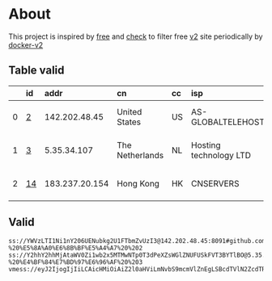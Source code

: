 
# About

This project is inspired by [free](https://github.com/freefq/free) and [check](https://github.com/yeahwu/check) to filter free [v2](https://github.com/v2fly/v2ray-core) site periodically by [docker-v2](https://hub.docker.com/r/v2ray/official)

    

## Table valid
|    | id                   | addr           | cn              | cc   | isp                    | ip            | chatgpt          |
|---:|:---------------------|:---------------|:----------------|:-----|:-----------------------|:--------------|:-----------------|
|  0 | [2](config/2.json)   | 142.202.48.45  | United States   | US   | AS-GLOBALTELEHOST      | 142.202.48.45 | Yes (Region: US) |
|  1 | [3](config/3.json)   | 5.35.34.107    | The Netherlands | NL   | Hosting technology LTD | 5.35.34.107   | Yes (Region: NL) |
|  2 | [14](config/14.json) | 183.237.20.154 | Hong Kong       | HK   | CNSERVERS              | 172.247.27.10 | Yes (Region: US) |

## Valid
```
ss://YWVzLTI1Ni1nY206UENubkg2U1FTbmZvUzI3@142.202.48.45:8091#github.com/freefq%20-%20%E5%8A%A0%E6%8B%BF%E5%A4%A7%20%202
ss://Y2hhY2hhMjAtaWV0Zi1wb2x5MTMwNTp0T3dPeXZsWGlZNUFUSkFVT3BYTlBO@5.35.34.107:55990#github.com/freefq%20-%20%E4%BF%84%E7%BD%97%E6%96%AF%20%203
vmess://eyJ2IjogIjIiLCAicHMiOiAiZ2l0aHViLmNvbS9mcmVlZnEgLSBcdTVlN2ZcdTRlMWNcdTc3MDFcdTc5ZmJcdTUyYTggMTQiLCAiYWRkIjogIjE4My4yMzcuMjAuMTU0IiwgInBvcnQiOiAiNDAwOTUiLCAiaWQiOiAiNDE4MDQ4YWYtYTI5My00Yjk5LTliMGMtOThjYTM1ODBkZDI0IiwgImFpZCI6ICI2NCIsICJzY3kiOiAiYXV0byIsICJuZXQiOiAidGNwIiwgInR5cGUiOiAibm9uZSIsICJob3N0IjogIiIsICJwYXRoIjogIi8iLCAidGxzIjogIiIsICJzbmkiOiAiIiwgImFscG4iOiAiIn0=
```

